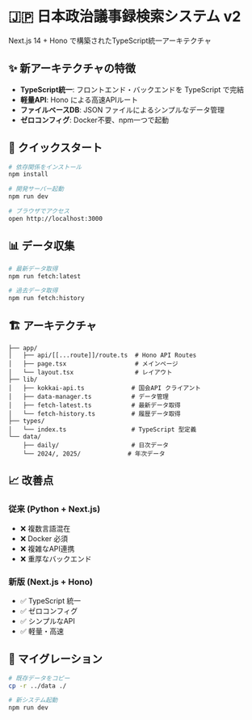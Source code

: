 # 🇯🇵 日本政治議事録検索システム v2

Next.js 14 + Hono で構築されたTypeScript統一アーキテクチャ

## ✨ 新アーキテクチャの特徴

- **TypeScript統一**: フロントエンド・バックエンドを TypeScript で完結
- **軽量API**: Hono による高速APIルート
- **ファイルベースDB**: JSON ファイルによるシンプルなデータ管理
- **ゼロコンフィグ**: Docker不要、npm一つで起動

## 🚀 クイックスタート

```bash
# 依存関係をインストール
npm install

# 開発サーバー起動
npm run dev

# ブラウザでアクセス
open http://localhost:3000
```

## 📊 データ収集

```bash
# 最新データ取得
npm run fetch:latest

# 過去データ取得  
npm run fetch:history
```

## 🏗️ アーキテクチャ

```
├── app/
│   ├── api/[[...route]]/route.ts  # Hono API Routes
│   ├── page.tsx                   # メインページ
│   └── layout.tsx                 # レイアウト
├── lib/
│   ├── kokkai-api.ts             # 国会API クライアント
│   ├── data-manager.ts           # データ管理
│   ├── fetch-latest.ts           # 最新データ取得
│   └── fetch-history.ts          # 履歴データ取得
├── types/
│   └── index.ts                  # TypeScript 型定義
└── data/
    ├── daily/                    # 日次データ
    └── 2024/, 2025/             # 年次データ
```

## 📈 改善点

### 従来 (Python + Next.js)
- ❌ 複数言語混在
- ❌ Docker 必須
- ❌ 複雑なAPI連携
- ❌ 重厚なバックエンド

### 新版 (Next.js + Hono)
- ✅ TypeScript 統一
- ✅ ゼロコンフィグ
- ✅ シンプルなAPI
- ✅ 軽量・高速

## 🔄 マイグレーション

```bash
# 既存データをコピー
cp -r ../data ./

# 新システム起動
npm run dev
```